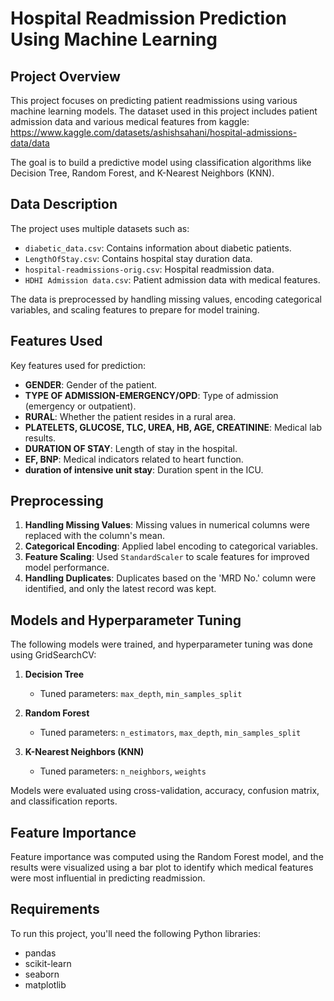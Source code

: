 # Hospital Readmission Prediction Using Machine Learning

## Project Overview

This project focuses on predicting patient readmissions using various machine learning models.
The dataset used in this project includes patient admission data and various medical features from
kaggle: https://www.kaggle.com/datasets/ashishsahani/hospital-admissions-data/data 

The goal is to build a predictive model using classification algorithms like Decision Tree, Random Forest, and K-Nearest Neighbors (KNN).

## Data Description

The project uses multiple datasets such as:
- `diabetic_data.csv`: Contains information about diabetic patients.
- `LengthOfStay.csv`: Contains hospital stay duration data.
- `hospital-readmissions-orig.csv`: Hospital readmission data.
- `HDHI Admission data.csv`: Patient admission data with medical features.

The data is preprocessed by handling missing values, encoding categorical variables, and scaling features to prepare for model training.

## Features Used

Key features used for prediction:
- **GENDER**: Gender of the patient.
- **TYPE OF ADMISSION-EMERGENCY/OPD**: Type of admission (emergency or outpatient).
- **RURAL**: Whether the patient resides in a rural area.
- **PLATELETS, GLUCOSE, TLC, UREA, HB, AGE, CREATININE**: Medical lab results.
- **DURATION OF STAY**: Length of stay in the hospital.
- **EF, BNP**: Medical indicators related to heart function.
- **duration of intensive unit stay**: Duration spent in the ICU.

## Preprocessing

1. **Handling Missing Values**: Missing values in numerical columns were replaced with the column's mean.
2. **Categorical Encoding**: Applied label encoding to categorical variables.
3. **Feature Scaling**: Used `StandardScaler` to scale features for improved model performance.
4. **Handling Duplicates**: Duplicates based on the 'MRD No.' column were identified, and only the latest record was kept.

## Models and Hyperparameter Tuning

The following models were trained, and hyperparameter tuning was done using GridSearchCV:

1. **Decision Tree**
   - Tuned parameters: `max_depth`, `min_samples_split`
   
2. **Random Forest**
   - Tuned parameters: `n_estimators`, `max_depth`, `min_samples_split`
   
3. **K-Nearest Neighbors (KNN)**
   - Tuned parameters: `n_neighbors`, `weights`

Models were evaluated using cross-validation, accuracy, confusion matrix, and classification reports.

## Feature Importance

Feature importance was computed using the Random Forest model, and the results were visualized using a bar plot to identify which medical features were most influential in predicting readmission.

## Requirements

To run this project, you'll need the following Python libraries:

- pandas
- scikit-learn
- seaborn
- matplotlib
